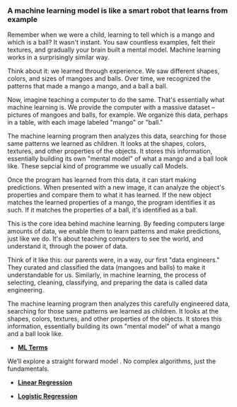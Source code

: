 ### A machine learning model is like a smart robot that learns from example
Remember when we were a child, learning to tell which is a mango and which is a ball?
 It wasn't instant. You saw countless examples, felt their textures, and gradually your brain built a mental model. Machine learning works in a surprisingly similar way.

Think about it: we learned through experience. We saw different shapes, colors, and sizes of mangoes and balls. Over time, we recognized the patterns that made a mango a mango, and a ball a ball.

Now, imagine teaching a computer to do the same. That's essentially what machine learning is. We provide the computer with a massive dataset – pictures of mangoes and balls, for example. We organize this data, perhaps in a table, with each image labeled "mango" or "ball."

The machine learning program then analyzes this data, searching for those same patterns we learned as children. It looks at the shapes, colors, textures, and other properties of the objects. It stores this information, essentially building its own "mental model" of what a mango and a ball look like. These sepcial kind of programme we usually call Models.

Once the program has learned from this data, it can start making predictions. When presented with a new image, it can analyze the object's properties and compare them to what it has learned. If the new object matches the learned properties of a mango, the program identifies it as such. If it matches the properties of a ball, it's identified as a ball.

This is the core idea behind machine learning. By feeding computers large amounts of data, we enable them to learn patterns and make predictions, just like we do. It's about teaching computers to see the world, and understand it, through the power of data.

Think of it like this: our parents were, in a way, our first "data engineers." They curated and classified the data (mangoes and balls) to make it understandable for us. Similarly, in machine learning, the process of selecting, cleaning, classifying, and preparing the data is called data engineering.

The machine learning program then analyzes this carefully engineered data, searching for those same patterns we learned as children. It looks at the shapes, colors, textures, and other properties of the objects. It stores this information, essentially building its own "mental model" of what a mango and a ball look like.
* **[ML Terms](Terms_reffers_in_ML.md)**
  
We’ll explore a straight forward model . No complex algorithms, just the fundamentals.
* **[Linear Regression](Linear_regression.md)**

* **[Logistic Regression](Logistic_regression.md)**


